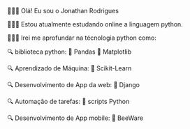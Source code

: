 🧑🏻‍💻 Olá! Eu sou o Jonathan Rodrigues

🧑🏻‍💻 Estou atualmente estudando online a linguagem python.

🧑🏻‍💻 Irei me aprofundar na técnologia python como:

🔍 biblioteca python:
📝 Pandas 
📝 Matplotlib

🔍 Aprendizado de Máquina:
📝 Scikit-Learn

🔍 Desenvolvimento de App da web:
📝 Django

🔍 Automação de tarefas:
📝 scripts Python

🔍 Desenvolvimento de App mobile:
📝 BeeWare



